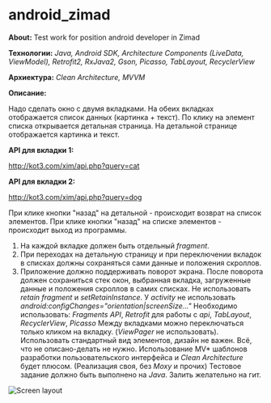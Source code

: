 # android_zimad
**About:** Test work for position android developer in Zimad

**Технологии:** _Java, Android SDK, Architecture Components (LiveData, ViewModel), Retrofit2, RxJava2, Gson, Picasso, TabLayout, RecyclerView_

**Архиектура:** _Clean Architecture, MVVM_

**Описание:** 

Надо сделать окно с двумя вкладками. 
На обеих вкладках отображается список данных (картинка + текст). 
По клику на элемент списка открывается детальная страница.
На детальной странице отображается картинка и текст.

**API для вкладки 1:**

http://kot3.com/xim/api.php?query=cat

**API для вкладки 2:**

http://kot3.com/xim/api.php?query=dog

При клике кнопки "назад" на детальной - происходит возврат на список элементов.
При клике кнопки "назад" на списке элементов - происходит выход из программы.

1. На каждой вкладке должен быть отдельный _fragment_.
2. При переходах на детальную страницу и при переключении вкладок в списках должны сохраняться сами данные и положения скроллов.  
3. Приложение должно поддерживать поворот экрана.
После поворота должен сохраниться стек окон, выбранная вкладка, загруженные данные и положения скроллов в самих списках.
Не использовать _retain fragment_ и _setRetainInstance_.
У _activity_ не использовать _android:configChanges="orientation|screenSize..."_
Необходимо использовать: _Fragments API_, _Retrofit_ для работы с _api_, _TabLayout_, _RecyclerView_, _Picasso_
Между вкладками можно переключаться только кликом на вкладку. (_ViewPager_ не использовать). 
Использовать стандартный вид элементов, дизайн не важен. Всё, что не описано-делать не нужно.
Использование MV* шаблонов разработки пользовательского интерфейса и _Clean Architecture_ будет плюсом. (Реализация своя, без _Moxy_ и прочих)
Тестовое задание должно быть выполнено на _Java_. Залить желательно на гит.

![Screen layout](https://github.com/elsemTim/android_zimad/blob/master/about/Mockup_Android%20dev_test_MJP.png)
